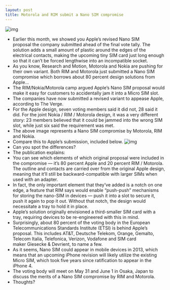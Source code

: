 ```yaml
---
layout: post
title: Motorola and RIM submit a Nano SIM compromise
---
```

![img](http://media.idownloadblog.com/wp-content/uploads/2012/05/Nano-SIM-porposal-Nokia-RIM-Motorola.jpg)
* Earlier this month, we showed you Apple’s revised Nano SIM proposal the company submitted ahead of the final vote tally. The solution adds a small amount of plastic around the edges of the electrical contacts, making the upcoming tiny SIM card just long enough so that it can’t be forced lengthwise into an incompatible socket.
* As you know, Research and Motion, Motorola and Nokia are pushing for their own variant. Both RIM and Motorola just submitted a Nano SIM compromise which borrows about 80 percent design solutions from Apple…
* The RIM/Nokia/Motorola camp argued Apple’s Nano SIM proposal would make it easy for customers to accidentally jam it into a Micro SIM slot.
* The companies have now submitted a revised variant to appease Apple, according to The Verge.
* For the Apple design, seven voting members said it did not, 28 said it did. For the joint Nokia / RIM / Motorola design, it was a very different story: 23 members believed that it could be jammed into the wrong SIM slot, while just six said the requirement was met.
* The above image represents a Nano SIM compromise by Motorola, RIM and Nokia.
* Compare this to Apple’s submission, included below.
![img](http://media.idownloadblog.com/wp-content/uploads/2012/05/Nano-SIM-proposal-Apple.jpg)
* Can you spot the differences?
* The publication explains:
* You can see which elements of which original proposal were included in the compromise — it’s 80 percent Apple and 20 percent RIM / Motorola. The outline and contacts are carried over from the original Apple design, meaning that it’ll still be backward-compatible with larger SIMs when used with an adapter.
* In fact, the only important element that they’ve added is a notch on one edge, a feature that RIM says would enable “push-push” mechanisms for storing the nano-SIM in devices — push it into a slot to secure it, push it again to pop it out. Without that notch, the design would necessitate a tray to hold it in place.
* Apple’s solution originally envisioned a third-smaller SIM card with a tray, requiring devices to be re-engineered with this in mind.
* Surprisingly, about 80 percent of the voting body in the European Telecommunications Standards Institute (ETSI) is behind Apple’s proposal. This includes AT&T, Deutsche Telekom, Orange, Gemalto, Telecom Italia, Telefonica, Verizon, Vodafone and SIM card maker Giesecke & Devrient, to name a few.
* As it seems, Nano SIM could appear in mobile devices in 2013, which means that an upcoming iPhone revision will likely utilize the existing Micro SIM, which took five years since ratification to appear in the iPhone 4.
* The voting body will meet on May 31 and June 1 in Osaka, Japan to discuss the merits of a Nano SIM compromise by RIM and Motorola.
* Thoughts?

